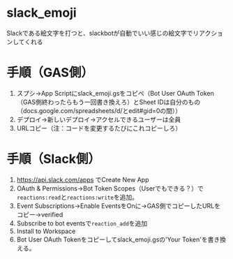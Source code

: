 # slack_emoji
Slackである絵文字を打つと、slackbotが自動でいい感じの絵文字でリアクションしてくれる



# 手順（GAS側）
1. スプシ→App Scriptにslack_emoji.gsをコピペ（Bot User OAuth Token（GAS側終わったらもう一回書き換えろ）とSheet IDは自分のもの（docs.google.com/spreadsheets/d/とedit#gid=0の間））
2. デプロイ→新しいデプロイ→アクセルできるユーザーは全員
3. URLコピー（注：コードを変更するたびにこれコピーしろ）

# 手順（Slack側）
1. https://api.slack.com/apps でCreate New App
3. OAuth & Permissions→Bot Token Scopes（Userでもできる？）で`reactions:read`と`reactions:write`を追加。
4. Event Subscriptions→Enable EventsをOnに→GAS側でコピーしたURLをコピー→verified
5. Subscribe to bot eventsで`reaction_add`を追加
6. Install to Workspace
7. Bot User OAuth Tokenをコピーしてslack_emoji.gsの'Your Token'を書き換える。
